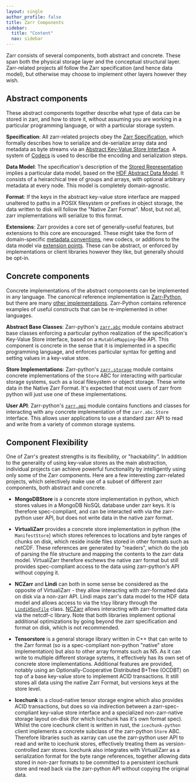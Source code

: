 ```yaml
---
layout: single
author_profile: false
title: Zarr Components
sidebar:
  title: "Content"
  nav: sidebar
---
```


Zarr consists of several components, both abstract and concrete. 
These span both the physical storage layer and the conceptual structural layer. 
Zarr-related projects all follow the Zarr specification (and hence data model), but otherwise may choose to implement other layers however they wish.

## Abstract components

These abstract components together describe what type of data can be stored in zarr, and how to store it, without assuming you are working in a particular programming language, or with a particular storage system.

**Specification**: All zarr-related projects obey the [Zarr Specification](https://zarr-specs.readthedocs.io/), which formally describes how to serialize and de-serialize array data and metadata as byte streams via an [Abstract Key-Value Store Interface](https://zarr-specs.readthedocs.io/en/latest/v3/core/v3.0.html#abstract-store-interface). 
A system of [Codecs](https://zarr-specs.readthedocs.io/en/latest/v3/core/v3.0.html#chunk-encoding) is used to describe the encoding and serialization steps.

**Data Model**: The specification's description of the [Stored Representation](https://zarr-specs.readthedocs.io/en/latest/v3/core/v3.0.html#stored-representation) implies a particular data model, based on the [HDF Abstract Data Model](https://support.hdfgroup.org/documentation/hdf5/latest/_h5_d_m__u_g.html). 
It consists of a heirarchical tree of groups and arrays, with optional arbitrary metadata at every node. This model is completely domain-agnostic.

**Format**: If the keys in the abstract key-value store interface are mapped unaltered to paths in a POSIX filesystem or prefixes in object storage, the data written to disk will follow the "Native Zarr Format". 
Most, but not all, zarr implementations will serialize to this format.

**Extensions**: Zarr provides a core set of generally-useful features, but extensions to this core are encouraged. These might take the form of domain-specific [metadata conventions](https://zarr.dev/conventions/), new codecs, or additions to the data model via [extension points](https://zarr-specs.readthedocs.io/en/latest/v3/core/v3.0.html#extension-points). These can be abstract, or enforced by implementations or client libraries however they like, but generally should be opt-in.

## Concrete components

Concrete implementations of the abstract components can be implemented in any language. 
The canonical reference implementation is [Zarr-Python](https://github.com/zarr-developers/zarr-python), but there are many [other implementations](https://zarr.dev/implementations/). 
Zarr-Python contains reference examples of useful constructs that can be re-implemented in other languages.

**Abstract Base Classes**: Zarr-python's [`zarr.abc`](https://zarr.readthedocs.io/en/stable/api/zarr/abc/index.html) module contains abstract base classes enforcing a particular python realization of the specification's Key-Value Store interface, based on a `MutableMapping`-like API. 
This component is concrete in the sense that it is implemented in a specific programming language, and enforces particular syntax for getting and setting values in a key-value store.

**Store Implementations**: Zarr-python's [`zarr.storage`](https://zarr.readthedocs.io/en/stable/api/zarr/abc/index.html) module contains concrete implementations of the `Store` ABC for interacting with particular storage systems, such as a local filesystem or object storage. 
These write data in the Native Zarr Format. 
It's expected that most users of zarr from python will just use one of these implementations.

**User API**: Zarr-python's [`zarr.api`](https://zarr.readthedocs.io/en/stable/api/zarr/abc/index.html) module contains functions and classes for interacting with any concrete implementation of the `zarr.abc.Store` interface. 
This allows user applications to use a standard zarr API to read and write from a variety of common storage systems.

## Component Flexibility

One of Zarr's greatest strengths is its flexibility, or "hackability". 
In addition to the generality of using key-value stores as the main abstraction, individual projects can achieve powerful functionality by intelligently using only some of the Zarr components.
Here are a few interesting zarr-related projects, which selectively make use of a subset of different zarr components, both abstract and concrete.

- **MongoDBStore** is a concrete store implementation in python, which stores values in a MongoDB NoSQL database under zarr keys. It is therefore spec-compliant, and can be interacted with via the zarr-python user API, but does not write data in the native zarr format.

- **VirtualiZarr** provides a concrete store implementation in python (the `ManifestStore`) which stores references to locations and byte ranges of chunks on disk, which reside inside files stored in other formats such as netCDF. 
These references are generated by "readers", which do the job of parsing the file structure and mapping the contents to the zarr data model. 
VirtualiZarr therefore eschews the native zarr format but still provides spec-compliant access to the data using zarr-python's API without copying it.

- **NCZarr** and **Lindi** can both in some sense be considered as the opposite of VirtualiZarr - they allow interacting with zarr-formatted data on disk via a non-zarr API. Lindi maps zarr's data model to the HDF data model and allows access to via the `h5py` library through the [`LindiH5pyFile`](https://github.com/NeurodataWithoutBorders/lindi/blob/b125c111880dd830f2911c1bc2084b2de94f6d71/lindi/LindiH5pyFile/LindiH5pyFile.py#L28) class. [NCZarr](https://docs.unidata.ucar.edu/nug/current/nczarr_head.html) allows interacting with zarr-formatted data via the netcdf-c library. Note that both libraries implement optional additional optimizations by going beyond the zarr specification and format on disk, which is not recommended.

- **Tensorstore** is a general storage library written in C++ that can write to the Zarr format (so is a spec-compliant non-python "native" store implementation) but also to other array formats such as N5.
As it can write to multiple different storage sytems, it effectively has its own set of concrete store implementations.
Additional features are provided, notably using an Optionally-Cooperative Distributed B+Tree (OCDBT) on top of a base key-value store to implement ACID transactions. 
It still stores all data using the native Zarr Format, but versions keys at the store level.

- **Icechunk** is a cloud-native tensor storage engine which also provides ACID transactions, but does so via indirection between a zarr-spec-compliant key-value store interface and a specialized non-zarr-native storage layout on-disk (for which Icechunk has it's own format spec). 
Whilst the core icechunk client is written in rust, the `icechunk-python` client implements a concrete subclass of the zarr-python `Store` ABC. 
Therefore libraries such as xarray can use the zarr-python user API to read and write to icechunk stores, effectively treating them as version-controlled zarr stores. 
Icechunk also integrates with VirtualiZarr as a serialization format for the byte range references, together allowing data stored in non-zarr formats to be committed to a persistent icechunk store and read back via the zarr-python API without copying the original data.
